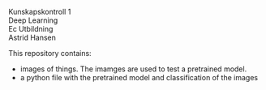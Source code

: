 Kunskapskontroll 1 <br>
Deep Learning <br>
Ec Utbildning <br>
Astrid Hansen <br>


This repository contains: <br>
- images of things. The imamges are used to test a pretrained model.
- a python file with the pretrained model and classification of the images
